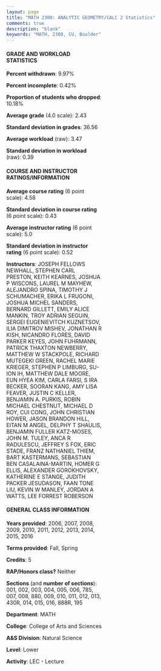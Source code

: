```yaml
---
layout: page
title: "MATH 2300: ANALYTIC GEOMETRY/CALC 2 Statistics"
comments: true
description: "blank"
keywords: "MATH, 2300, CU, Boulder"
--- 
```

<head>
<script src="https://ajax.googleapis.com/ajax/libs/jquery/2.1.3/jquery.min.js"></script>
<script src="https://dl.dropboxusercontent.com/s/pc42nxpaw1ea4o9/highcharts.js?dl=0"></script>
<!-- <script src="../assets/js/highcharts.js"></script> -->
<style type="text/css">@font-face {
	font-family: "Bebas Neue";
	src: url(https://www.filehosting.org/file/details/544349/BebasNeue%20Regular.otf) format("opentype");
	}
	h1.Bebas { 
		font-family: "Bebas Neue", Verdana, Tahoma;
	}
</style>
</head>
<body>
	<div id="container" style="float: right; width: 45%; height: 88%; margin-left: 2.5%; margin-right: 2.5%;"></div>
	<script language="JavaScript">
		$(document).ready(function() {
		var chart = {type: 'column'};
		var title = {text: 'Grade Distribution'};
		var xAxis = {categories: ['A','B','C','D','F'],crosshair: true};
		var yAxis = {min: 0,title: {text: 'Percentage'}};
		var tooltip = {headerFormat: '<center><b><span style="font-size:20px">{point.key}</span></b></center>',
		               pointFormat: '<td style="padding:0"><b>{point.y:.1f}%</b></td>',
		               footerFormat: '</table>',shared: true,useHTML: true};
		var plotOptions = {column: {pointPadding: 0.0,borderWidth: 0}};  
		var credits = {enabled: false};var series= [{name: 'Percent',data: [22.32,29.57,26.86,10.97,10.28,]}];
		var json = {};
		json.chart = chart;
		json.title = title;
		json.tooltip = tooltip;
		json.xAxis = xAxis;
		json.yAxis = yAxis;  
		json.series = series;
		json.plotOptions = plotOptions;  
		json.credits = credits;
		$('#container').highcharts(json);
	});
	</script>
</body>
			   
#### GRADE AND WORKLOAD STATISTICS

**Percent withdrawn**: 9.97%

**Percent incomplete**: 0.42%

**Proportion of students who dropped**: 10.18%

**Average grade** (4.0 scale): 2.43

**Standard deviation in grades**: 36.56

**Average workload** (raw): 3.47

**Standard deviation in workload** (raw): 0.39

#### COURSE AND INSTRUCTOR RATINGS/INFORMATION

**Average course rating** (6 point scale): 4.58

**Standard deviation in course rating** (6 point scale): 0.43

**Average instructor rating** (6 point scale): 5.0

**Standard deviation in instructor rating** (6 point scale): 0.52

**Instructors**: JOSEPH FELLOWS NEWHALL, STEPHEN CARL PRESTON, KEITH KEARNES, JOSHUA P WISCONS, LAUREL M MAYHEW, ALEJANDRO SPINA, TIMOTHY J SCHUMACHER, ERIKA L FRUGONI, JOSHUA MICHEL SANDERS, BERNARD GILLETT, EMILY ALICE MANKIN, TROY ADRIAN SEGUIN, SERGEI EUGENIEVITCH KUZNETSOV, ILIA DIMITROV MISHEV, JONATHAN R KISH, NICANDRO FLORES, DAVID PARKER KEYES, JOHN FUHRMANN, PATRICK THAXTON NEWBERRY, MATTHEW W STACKPOLE, RICHARD MUTEGEKI GREEN, RACHEL MARIE KRIEGER, STEPHEN P LIMBURG, SU-ION IH, MATTHEW DALE MOORE, EUN HYEA KIM, CARLA FARSI, S IRA BECKER, SOORAN KANG, AMY LISA FEAVER, JUSTIN C KELLER, BENJAMIN A. PURKIS, ROBIN MICHAEL CHESTNUT, MICHAEL D ROY, CUI CONG, JOHN CHRISTIAN HOWER, JASON BRANDON HILL, EITAN M ANGEL, DELPHY T SHAULIS, BENJAMIN FULLER KATZ-MOSES, JOHN M. TULEY, ANCA R RADULESCU, JEFFREY S FOX, ERIC STADE, FRANZ NATHANIEL THIEM, BART KASTERMANS, SEBASTIAN BEN CASALAINA-MARTIN, HOMER G ELLIS, ALEXANDER GOROKHOVSKY, KATHERINE E STANGE, JUDITH PACKER JESUDASON, FAAN TONE LIU, KEVIN W MANLEY, JORDAN A WATTS, LEE FORREST ROBERSON

#### GENERAL CLASS INFORMATION

**Years provided**: 2006, 2007, 2008, 2009, 2010, 2011, 2012, 2013, 2014, 2015, 2016

**Terms provided**: Fall, Spring

**Credits**: 5

**RAP/Honors class?** Neither

**Sections** (and **number of sections**): 001, 002, 003, 004, 005, 006, 785, 007, 008, 880, 009, 010, 011, 012, 013, 430R, 014, 015, 016, 888R, 195

**Department**: MATH

**College**: College of Arts and Sciences

**A&S Division**: Natural Science

**Level**: Lower

**Activity**: LEC - Lecture